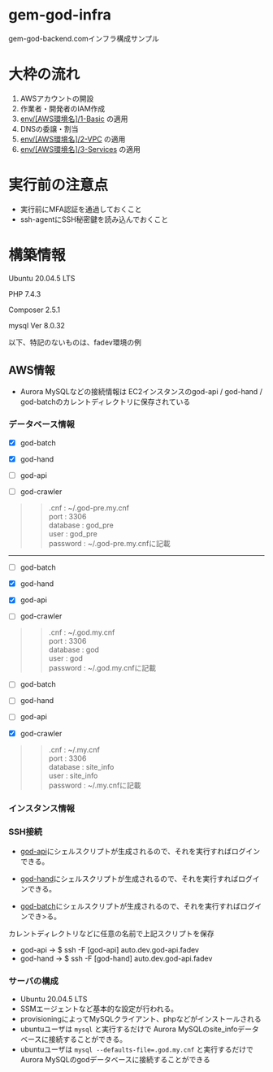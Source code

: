 # gem-god-infra

gem-god-backend.comインフラ構成サンプル

# 大枠の流れ

1. AWSアカウントの開設
2. 作業者・開発者のIAM作成
3. [env/[AWS環境名]/1-Basic](env/dev/1-Basic) の適用
4. DNSの委譲・割当
5. [env/[AWS環境名]/2-VPC](env/dev/2-VPC) の適用
7. [env/[AWS環境名]/3-Services](env/dev/3-Services) の適用

# 実行前の注意点

* 実行前にMFA認証を通過しておくこと
* ssh-agentにSSH秘密鍵を読み込んでおくこと


# 構築情報
Ubuntu 20.04.5 LTS  
  
PHP 7.4.3  
  
Composer 2.5.1  
  
mysql  Ver 8.0.32  
  
以下、特記のないものは、fadev環境の例

## AWS情報

* Aurora MySQLなどの接続情報は EC2インスタンスのgod-api / god-hand / god-batchのカレントディレクトリに保存されている

### **データベース情報**

- [x] god-batch  
- [x] god-hand  
- [ ] god-api  
- [ ] god-crawler
  
  
>> .cnf : ~/.god-pre.my.cnf  
>> port : 3306  
>> database : god_pre  
>> user : god_pre  
>> password : ~/.god-pre.my.cnfに記載  
***
  
- [ ] god-batch  
- [x] god-hand  
- [x] god-api  
- [ ] god-crawler
  
  
>> .cnf : ~/.god.my.cnf  
>> port : 3306  
>> database : god  
>> user : god  
>> password : ~/.god.my.cnfに記載  
  
  
- [ ] god-batch  
- [ ] god-hand  
- [ ] god-api  
- [x] god-crawler  
  
  
>> .cnf : ~/.my.cnf  
>> port : 3306  
>> database : site_info  
>> user : site_info  
>> password : ~/.my.cnfに記載  
  
  
### インスタンス情報
### SSH接続
  
* [god-api](https://github.com/FrankArt/gem-god-infra/blob/main/appconfig/fadev/etc/ssh/god-api/config)にシェルスクリプトが生成されるので、それを実行すればログインできる。
  
* [god-hand](https://github.com/FrankArt/gem-god-infra/blob/main/appconfig/fadev/etc/ssh/god-hand/config)にシェルスクリプトが生成されるので、それを実行すればログインできる。
  
* [god-batch](https://github.com/FrankArt/gem-god-infra/blob/main/appconfig/fadev/etc/ssh/god-batch/config)にシェルスクリプトが生成されるので、それを実行すればログインでき>る。

カレントディレクトリなどに任意の名前で上記スクリプトを保存

* god-api    → $ ssh -F [god-api] auto.dev.god-api.fadev
* god-hand   → $ ssh -F [god-hand] auto.dev.god-api.fadev

### サーバの構成

* Ubuntu 20.04.5 LTS
* SSMエージェントなど基本的な設定が行われる。
* provisioningによってMySQLクライアント、phpなどがインストールされる
* ubuntuユーザは `mysql` と実行するだけで Aurora MySQLのsite_infoデータベースに接続することができる。
* ubuntuユーザは `mysql --defaults-file=.god.my.cnf` と実行するだけで Aurora MySQLのgodデータベースに接続することができる

